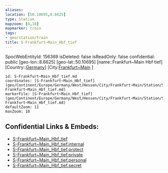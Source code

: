 ```yaml
---
aliases: 
location: [50.10695,8.6625]
type: Station 
mapzoom: [8,18] 
mapmarker: train 
tags:
- geo/station/train
title: S-Frankfurt~Main_Hbf_tief
---
```

SpocWebEntityId: 156369
isDeleted: false
isReadOnly: false
confidential: public
[geo-lon::8.6625]
[geo-lat::50.10695]
[name::Frankfurt~Main Hbf tief]
[Country::[Germany](geo/Continent/Europe/Germany.md)]
[City:[Frankfurt~Main](geo/Continent/Europe/Germany/West/Hessen/City/Frankfurt~Main.md) ]


```leaflet
id: S-Frankfurt~Main_Hbf_tief.md
coordinates: [S-Frankfurt~Main_Hbf_tief](geo/Continent/Europe/Germany/West/Hessen/City/Frankfurt~Main/Station/S-Frankfurt~Main_Hbf_tief.md)
markerFile: [S-Frankfurt~Main_Hbf_tief](geo/Continent/Europe/Germany/West/Hessen/City/Frankfurt~Main/Station/S-Frankfurt~Main_Hbf_tief.md)
defaultZoom: 11 
maxZoom: 18
```


## Confidential Links & Embeds: 
- [S-Frankfurt~Main_Hbf_tief](../../../../../../../../../../_public/geo/Continent/Europe/Germany/West/Hessen/City/Frankfurt~Main/Station/S-Frankfurt~Main_Hbf_tief.md) 
- [S-Frankfurt~Main_Hbf_tief.internal](../../../../../../../../../../_internal/geo/Continent/Europe/Germany/West/Hessen/City/Frankfurt~Main/Station/S-Frankfurt~Main_Hbf_tief.internal.md) 
- [S-Frankfurt~Main_Hbf_tief.protect](../../../../../../../../../../_protect/geo/Continent/Europe/Germany/West/Hessen/City/Frankfurt~Main/Station/S-Frankfurt~Main_Hbf_tief.protect.md) 
- [S-Frankfurt~Main_Hbf_tief.private](../../../../../../../../../../_private/geo/Continent/Europe/Germany/West/Hessen/City/Frankfurt~Main/Station/S-Frankfurt~Main_Hbf_tief.private.md) 
- [S-Frankfurt~Main_Hbf_tief.personal](../../../../../../../../../../_personal/geo/Continent/Europe/Germany/West/Hessen/City/Frankfurt~Main/Station/S-Frankfurt~Main_Hbf_tief.personal.md) 
- [S-Frankfurt~Main_Hbf_tief.secret](../../../../../../../../../../_secret/geo/Continent/Europe/Germany/West/Hessen/City/Frankfurt~Main/Station/S-Frankfurt~Main_Hbf_tief.secret.md) 
